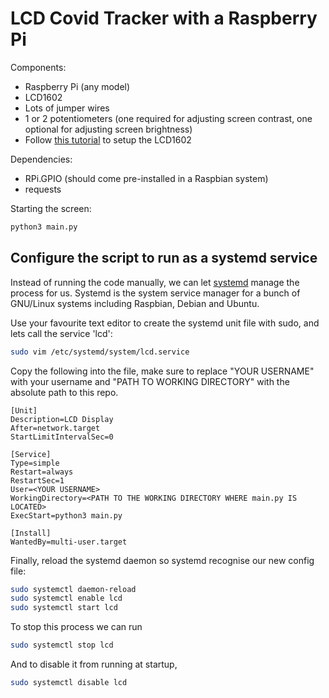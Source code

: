 # LCD Covid Tracker with a Raspberry Pi

Components:
* Raspberry Pi (any model)
* LCD1602
* Lots of jumper wires
* 1 or 2 potentiometers (one required for adjusting screen contrast, one optional for adjusting screen brightness)
* Follow [this tutorial](https://www.mbtechworks.com/projects/drive-an-lcd-16x2-display-with-raspberry-pi.html) to setup the LCD1602

Dependencies:
* RPi.GPIO (should come pre-installed in a Raspbian system)
* requests

Starting the screen:

```bash
python3 main.py
```

## Configure the script to run as a systemd service

Instead of running the code manually, we can let [systemd](https://en.wikipedia.org/wiki/Systemd) manage the process for us. Systemd is the system service manager for a bunch of GNU/Linux systems including Raspbian, Debian and Ubuntu. 

Use your favourite text editor to create the systemd unit file with sudo, and lets call the service 'lcd':

```bash
sudo vim /etc/systemd/system/lcd.service
```

Copy the following into the file, make sure to replace "YOUR USERNAME" with your username and "PATH TO WORKING DIRECTORY" with the absolute path to this repo.

```
[Unit]
Description=LCD Display
After=network.target
StartLimitIntervalSec=0

[Service]
Type=simple
Restart=always
RestartSec=1
User=<YOUR USERNAME>
WorkingDirectory=<PATH TO THE WORKING DIRECTORY WHERE main.py IS LOCATED>
ExecStart=python3 main.py

[Install]
WantedBy=multi-user.target
```

Finally, reload the systemd daemon so systemd recognise our new config file:

```bash
sudo systemctl daemon-reload
sudo systemctl enable lcd
sudo systemctl start lcd
```

To stop this process we can run 

```bash
sudo systemctl stop lcd
```

And to disable it from running at startup,

```bash
sudo systemctl disable lcd
```
